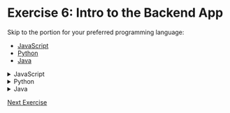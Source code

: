 # Exercise 6: Intro to the Backend App

Skip to the portion for your preferred programming language:

- [JavaScript](#javascript)
- [Python](#python)
- [Java](#java)

<details>
<summary>JavaScript</summary>

## JavaScript

### Starting the App

1. Click on the **"Terminal"** tab

   ![Terminal tab](../images/codespace_terminal_tab.png)

2. Click on **"+"** (on the far right of the tab bar) to create a **"New Terminal Session"**.

3. If you opened the workspace from [Exercise 3](./exercise3.md), you will be presented with a list of directories. Select the **"Backend App"** option.

   ![Open Terminal in directory](../images/codespace_new_terminal_in_folder.png)

4. In the new Terminal window, type: `npm run dev`

   ![Run the Backend App](../images/backend_app_run_dev.png)

5. When you see this message, the Backend app is now running and you can now use the To Do List Backend API.

   ![Vue App started](../images/backend_app_running.png)

6. To access the app, open `docs/todo.http` file in the code editor (just click on it).

   We will be using the [REST Client](https://marketplace.visualstudio.com/items?itemName=humao.rest-client) extension to check the Backend REST API endpoints.

   Click on the **"Send Request"** link to do the API call. The response & result will show up in a **"Response"** tab.

   ![REST Client for todo.http](../images/backend_app_rest_client1.png)

   Here are the API calls you can make:

   - `GET /todos` - will return a JSON array of To Do Items.
   - `POST /todos` - will create a new To Do Item.
   - `PUT /todos/{{task_id}}` - will update an existing To Do Item with a `task_id`.
   - `DELETE /todos/{{task_id}}` - will delete To Do Item with a `task_id`.

7. To stop the app, click into the Terminal where we started the Backend App (in step 4) and press `Ctrl` + `c`. This will stop the Backend App.

   > **Note:** Stopping the app will clear all the To Do List items in the database.

### Running the Unit Test

There are 2 ways to run the Unit Tests for the **"Backend App"**:

- Using the [Test Explorer](https://code.visualstudio.com/docs/editor/testing#_automatic-test-discovery-in-test-explorer).
  - This method is convenient when you are using VSCode and you can use your mouse to click on the test button.
- In the Terminal.
  - This method is recommended when you are running the test in Continuous Integration (CI) pipelines.

#### Using the [Test Explorer](https://code.visualstudio.com/docs/editor/testing#_automatic-test-discovery-in-test-explorer).

1. Click on the **"Testing"** icon on the left sidebar.

   ![Testing icon](../images/vscode_testing_sidebar.png)

2. Open up all the tests in `Vitest` > `todo-app-js` > `test`

   ![Backend Tests](../images/vscode_test_explorer_backend_tests.png)

3. On the row with `todo-app-js` label, click on the **"Play"** button to run the unit tests.

   ![Run the unit tests for Backend app](../images/vscode_test_explorer_play_backend_tests.png)

4. You should see a bunch of green ticks to signify that all the tests are passing.

   ![Passing Backend App tests](../images/vscode_vitest_passing_backend_tests.png)

#### In the Terminal.

1. In the **"Terminal"** tab, click on **"+"** (on the far right of the tab bar) to create a **"New Terminal Session"**.

   ![Terminal tab](../images/codespace_terminal_tab.png)

2. If you opened the workspace from [Exercise 3](./exercise3.md), you will be presented with a list of directories. Select the **"Backend App"** option.

   ![Open Terminal in directory](../images/codespace_new_terminal_in_folder.png)

3. In the new Terminal window, type: `npm run test`

   ![Run the backend test](../images/vscode_terminal_backend_npm_run_test.png)

4. You should see this display if all the tests are passing:

   ![Passing backend app tests](../images/vscode_terminal_backend_passing_npm_test.png)

### Exploring the backend app code

1. Click on the **"Explorer"** icon on the left sidebar.

   ![Explorer icon](../images/vscode_project_explorer_sidebar.png)

2. Click on **"Backend App"** to see all the folders under this workspace.

3. The application code can be found in `Backend App` directory.

   - Can you figure out how we display the To Do list?

4. The test code can be found in `Backend App` > `test`.

   - Can you figure out what the test code mean?

</details>

<details>
<summary>Python</summary>

## Python

### Starting the App

1. Click on the **"Terminal"** tab

   ![Terminal tab](../images/codespace_terminal_tab.png)

2. Click on **"+"** (on the far right of the tab bar) to create a **"New Terminal Session"**.

3. If you opened the workspace from [Exercise 3](./exercise3.md), you will be presented with a list of directories. Select the **"Backend App"** option.

   ![Open Terminal in directory](../images/codespace_new_terminal_in_folder.png)

4. In the new Terminal window, type: `make run`

   ![Run the Backend App](../images/backend_app_python_make_run.png)

5. When you see this message, the Backend app is now running and you can now use the To Do List Backend API.

   ![Vue App started](../images/backend_app_python_uvicorn_running.png)

6. To access the app, open `docs/todo.http` file in the code editor (just click on it).

   We will be using the [REST Client](https://marketplace.visualstudio.com/items?itemName=humao.rest-client) extension to check the Backend REST API endpoints.

   Click on the **"Send Request"** link to do the API call. The response & result will show up in a **"Response"** tab.

   ![REST Client for todo.http](../images/backend_app_rest_client1.png)

   Here are the API calls you can make:

   - `GET /todos` - will return a JSON array of To Do Items.
   - `POST /todos` - will create a new To Do Item.
   - `PUT /todos/{{task_id}}` - will update an existing To Do Item with a `task_id`.
   - `DELETE /todos/{{task_id}}` - will delete To Do Item with a `task_id`.

7. To stop the app, click into the Terminal where we started the Backend App (in step 4) and press `Ctrl` + `c`. This will stop the Backend App.

   > **Note:** Stopping the app will clear all the To Do List items in the database.

### Running the Unit Test

There are 2 ways to run the Unit Tests for the Frontend App:

#### Using the [Test Explorer](https://code.visualstudio.com/docs/editor/testing#_automatic-test-discovery-in-test-explorer).

1. Click on the **"Testing"** icon on the left sidebar.

   ![Testing icon](../images/vscode_testing_sidebar.png)

2. First, we need to configure the Python testing in VSCode.

   Press `ctrl` + `shift` + `p` (windows) / `cmd` + `shift` + `p` (macOS) to bring up the [Command Palette](https://code.visualstudio.com/api/ux-guidelines/command-palette).

   Next, type: `pytest`

   You should see this option show up in the Command Palette:

   ![Command Palette - configure Python Testing](../images/backend_app_python_configure_test.png)

3. In the list of workspaces, select the **"Backend App"**.

   ![Select a workspace](../images/backend_app_python_configure_test_select_workspace.png)

4. Next select the **"pytest"** Test Framework

   ![Select test framework](../images/backend_app_python_configure_test_select_test_framework.png)

5. Next select the **"Root directory"** as the directory containing the tests.

   ![Select test directory](../images/backend_app_python_configure_test_select_directory.png)

6. You should see the Python tests appear in the **"Test Explorer"**.

   ![Pytest suite for backend](../images/backend_app_python_test_explorer.png)

7. Open up all the tests in `Python Tests` > `todo-app-python` > `test_todos.py`

8. On the row with `todo-app-python` label, click on the **"Play"** button to run the unit tests.

9. You should see a bunch of green ticks to signify that all the tests are passing.

   ![Passing Backend App tests](../images/backend_app_python_run_tests.png)

#### In the Terminal.

1. In the **"Terminal"** tab, click on **"+"** (on the far right of the tab bar) to create a **"New Terminal Session"**.

   ![Terminal tab](../images/codespace_terminal_tab.png)

2. If you opened the workspace from [Exercise 3](./exercise3.md), you will be presented with a list of directories. Select the **"Backend App"** option.

   ![Open Terminal in directory](../images/codespace_new_terminal_in_folder.png)

3. In the new Terminal window, type: `make test`

   ![Run the backend test](../images/backend_app_python_make_test.png)

4. You should see this display if all the tests are passing:

   ![Passing backend app tests](../images/backend_app_python_make_test_result.png)

### Exploring the backend app code

1. Click on the **"Explorer"** icon on the left sidebar.

   ![Explorer icon](../images/vscode_project_explorer_sidebar.png)

2. Click on **"Backend App"** to see all the folders under this workspace.

3. The application code can be found in `Backend App` directory.

   - Can you figure out how we display the To Do list?

4. The test code can be found in `Backend App` > `test_todos.py`.

   - Can you figure out what the test code mean?

</details>

<details>
<summary>Java</summary>

## Java

### Starting the App

1. Open the **"Backend App"** workspace.

2. Open this file: `src/main/java/com/tddworkshops/todolist/TodolistApplication.java`

3. Click on **"Run"** at the top right hand corner.

   ![Run Java app](../images/vscode_java_run_todolist.png)

4. If you see this option, its due to Gradle importing all the dependencies.

   ![Opening Java Project](../images/vscode_java_opening_java_project.png)

5. If you see these text in th your terminal, the **"Backend App"** is running now.

   ![Spring ASCII art](../images/vscode_java_run_todolist_spring.png)

   ![Spring Boot Running](../images/vscode_java_run_todolist_initialized.png)

6. To access the app, open `docs/todo.http` file in the code editor (just click on it).

   We will be using the [REST Client](https://marketplace.visualstudio.com/items?itemName=humao.rest-client) extension to check the Backend REST API endpoints.

   Click on the **"Send Request"** link to do the API call. The response & result will show up in a **"Response"** tab.

   ![REST Client for todo.http](../images/backend_app_rest_client1.png)

   Here are the API calls you can make:

   - `GET /todos` - will return a JSON array of To Do Items.
   - `POST /todos` - will create a new To Do Item.
   - `PUT /todos/{{task_id}}` - will update an existing To Do Item with a `task_id`.
   - `DELETE /todos/{{task_id}}` - will delete To Do Item with a `task_id`.

7. To stop the app, click into the **"Stop button"**. This will stop the Backend App.

   ![Stop button](../images/vscode_java_stop_app.png)

   > **Note:** Stopping the app will clear all the To Do List items in the database.

### Running the Unit Test

1. Click on the **"Testing"** icon on the left sidebar.

   ![Testing icon](../images/vscode_testing_sidebar.png)

2. Open up all the tests in `Java Test` > `todolist-todo-app-java`

   ![Backend Tests](../images/vscode_test_explorer_java.png)

3. On the row with `todolist-todo-app-java` label, click on the **"Play"** button to run the unit tests.

4. You should see a bunch of green ticks to signify that all the tests are passing.

   ![Passing Backend App tests](../images/vscode_test_explorer_java_backend_passing.png)

### Exploring the backend app code

1. Click on the **"Explorer"** icon on the left sidebar.

   ![Explorer icon](../images/vscode_project_explorer_sidebar.png)

2. Click on **"Backend App"** to see all the folders under this workspace.

   ![Java Project Explorer](../images/backend_java_project_explorer.png)

3. The application code can be found in `main` directory.

   - Can you figure out how we display the To Do list?

4. The test code can be found in `test` directory.

   - Can you figure out what the test code mean?

</details>

[Next Exercise](./exercise7.md)
